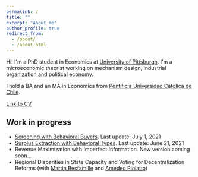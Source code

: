 ```yaml
---
permalink: /
title: ""
excerpt: "About me"
author_profile: true
redirect_from: 
  - /about/
  - /about.html
---
```

Hi! I'm a PhD student in Economics at [University of Pittsburgh](https://www.econ.pitt.edu/). I'm a microeconomic theorist working on mechanism design, industrial organization and political economy.

I hold a BA and an MA in Economics from [Pontificia Universidad Catolica de Chile](https://economia.uc.cl/). 

[Link to CV](https://nrpastrian.github.io/files/cv_20210503.pdf)

## Work in progress
* [Screening with Behavioral Buyers](https://nrpastrian.github.io/files/screening_behavioral.pdf). Last update: July 1, 2021
* [Surplus Extraction with Behavioral Types](https://nrpastrian.github.io/files/surplus_extraction_behavioral.pdf). Last update: June 21, 2021
* Revenue Maximization with Imperfect Information. New version coming soon...
* Regional Disparities in State Capacity and Voting for Decentralization Reforms (with [Martin Besfamille](https://economia.uc.cl/?profesor=martin-besfamille) and [Amedeo Piolatto](https://sites.google.com/site/piolatto/))

